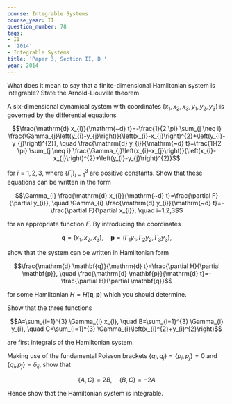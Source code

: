 ```yaml
---
course: Integrable Systems
course_year: II
question_number: 78
tags:
- II
- '2014'
- Integrable Systems
title: 'Paper 3, Section II, D '
year: 2014
---
```




What does it mean to say that a finite-dimensional Hamiltonian system is integrable? State the Arnold-Liouville theorem.

A six-dimensional dynamical system with coordinates $\left(x_{1}, x_{2}, x_{3}, y_{1}, y_{2}, y_{3}\right)$ is governed by the differential equations

$$\frac{\mathrm{d} x_{i}}{\mathrm{~d} t}=-\frac{1}{2 \pi} \sum_{j \neq i} \frac{\Gamma_{j}\left(y_{i}-y_{j}\right)}{\left(x_{i}-x_{j}\right)^{2}+\left(y_{i}-y_{j}\right)^{2}}, \quad \frac{\mathrm{d} y_{i}}{\mathrm{~d} t}=\frac{1}{2 \pi} \sum_{j \neq i} \frac{\Gamma_{j}\left(x_{i}-x_{j}\right)}{\left(x_{i}-x_{j}\right)^{2}+\left(y_{i}-y_{j}\right)^{2}}$$

for $i=1,2,3$, where $\left\{\Gamma_{i}\right\}_{i=1}^{3}$ are positive constants. Show that these equations can be written in the form

$$\Gamma_{i} \frac{\mathrm{d} x_{i}}{\mathrm{~d} t}=\frac{\partial F}{\partial y_{i}}, \quad \Gamma_{i} \frac{\mathrm{d} y_{i}}{\mathrm{~d} t}=-\frac{\partial F}{\partial x_{i}}, \quad i=1,2,3$$

for an appropriate function $F$. By introducing the coordinates

$$\mathbf{q}=\left(x_{1}, x_{2}, x_{3}\right), \quad \mathbf{p}=\left(\Gamma_{1} y_{1}, \Gamma_{2} y_{2}, \Gamma_{3} y_{3}\right),$$

show that the system can be written in Hamiltonian form

$$\frac{\mathrm{d} \mathbf{q}}{\mathrm{d} t}=\frac{\partial H}{\partial \mathbf{p}}, \quad \frac{\mathrm{d} \mathbf{p}}{\mathrm{d} t}=-\frac{\partial H}{\partial \mathbf{q}}$$

for some Hamiltonian $H=H(\mathbf{q}, \mathbf{p})$ which you should determine.

Show that the three functions

$$A=\sum_{i=1}^{3} \Gamma_{i} x_{i}, \quad B=\sum_{i=1}^{3} \Gamma_{i} y_{i}, \quad C=\sum_{i=1}^{3} \Gamma_{i}\left(x_{i}^{2}+y_{i}^{2}\right)$$

are first integrals of the Hamiltonian system.

Making use of the fundamental Poisson brackets $\left\{q_{i}, q_{j}\right\}=\left\{p_{i}, p_{j}\right\}=0$ and $\left\{q_{i}, p_{j}\right\}=\delta_{i j}$, show that

$$\{A, C\}=2 B, \quad\{B, C\}=-2 A$$

Hence show that the Hamiltonian system is integrable.